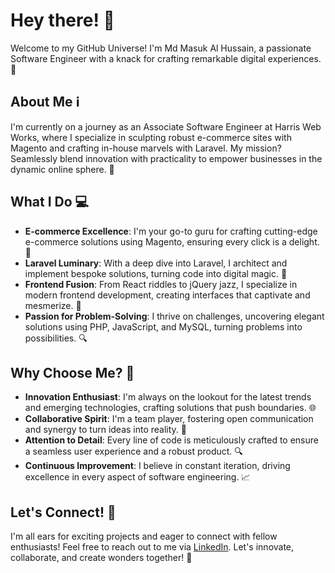 # Hey there! 👋

Welcome to my GitHub Universe! I'm Md Masuk Al Hussain, a passionate Software Engineer with a knack for crafting remarkable digital experiences. 🌟

## About Me ℹ️
I'm currently on a journey as an Associate Software Engineer at Harris Web Works, where I specialize in sculpting robust e-commerce sites with Magento and crafting in-house marvels with Laravel. My mission? Seamlessly blend innovation with practicality to empower businesses in the dynamic online sphere. 💼

## What I Do 💻
- **E-commerce Excellence**: I'm your go-to guru for crafting cutting-edge e-commerce solutions using Magento, ensuring every click is a delight. 🛒
- **Laravel Luminary**: With a deep dive into Laravel, I architect and implement bespoke solutions, turning code into digital magic. 🚀
- **Frontend Fusion**: From React riddles to jQuery jazz, I specialize in modern frontend development, creating interfaces that captivate and mesmerize. 🎨
- **Passion for Problem-Solving**: I thrive on challenges, uncovering elegant solutions using PHP, JavaScript, and MySQL, turning problems into possibilities. 🔍

## Why Choose Me? 🌟
- **Innovation Enthusiast**: I'm always on the lookout for the latest trends and emerging technologies, crafting solutions that push boundaries. 🌐
- **Collaborative Spirit**: I'm a team player, fostering open communication and synergy to turn ideas into reality. 🤝
- **Attention to Detail**: Every line of code is meticulously crafted to ensure a seamless user experience and a robust product. 🔍
- **Continuous Improvement**: I believe in constant iteration, driving excellence in every aspect of software engineering. 📈

## Let's Connect! 🚀
I'm all ears for exciting projects and eager to connect with fellow enthusiasts! Feel free to reach out to me via [LinkedIn](https://www.linkedin.com/in/masukalhussain/). Let's innovate, collaborate, and create wonders together! 🌟


<!--
**alhussain50/alhussain50** is a ✨ _special_ ✨ repository because its `README.md` (this file) appears on your GitHub profile.

Here are some ideas to get you started:

- 🔭 I’m currently working on ...
- 🌱 I’m currently learning ...
- 👯 I’m looking to collaborate on ...
- 🤔 I’m looking for help with ...
- 💬 Ask me about ...
- 📫 How to reach me: ...
- 😄 Pronouns: ...
- ⚡ Fun fact: ...
-->
